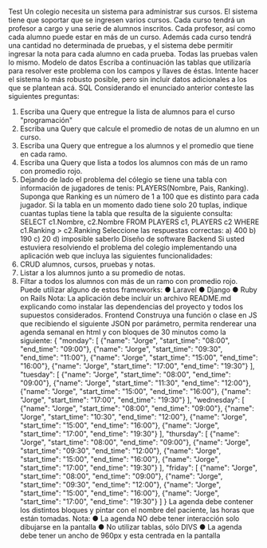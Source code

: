Test
Un colegio necesita un sistema para administrar sus cursos. El sistema tiene que soportar que
se ingresen varios cursos. Cada curso tendrá un profesor a cargo y una serie de alumnos
inscritos. Cada profesor, así como cada alumno puede estar en más de un curso. Además cada
curso tendrá una cantidad no determinada de pruebas, y el sistema debe permitir ingresar la
nota para cada alumno en cada prueba. Todas las pruebas valen lo mismo.
Modelo de datos
Escriba a continuación las tablas que utilizaría para resolver este problema con los campos y
llaves de éstas. Intente hacer el sistema lo más robusto posible, pero sin incluir datos
adicionales a los que se plantean acá.
SQL
Considerando el enunciado anterior conteste las siguientes preguntas:
1. Escriba una Query que entregue la lista de alumnos para el curso "programación"
2. Escriba una Query que calcule el promedio de notas de un alumno en un curso.
3. Escriba una Query que entregue a los alumnos y el promedio que tiene en cada ramo.
4. Escriba una Query que lista a todos los alumnos con más de un ramo con promedio rojo.
5. Dejando de lado el problema del cólegio se tiene una tabla con información de jugadores
de tenis: PLAYERS(Nombre, Pais, Ranking). Suponga que Ranking es un número de 1 a
100 que es distinto para cada jugador. Si la tabla en un momento dado tiene solo 20
tuplas, indique cuantas tuplas tiene la tabla que resulta de la siguiente consulta:
SELECT c1.Nombre, c2.Nombre
FROM PLAYERS c1, PLAYERS c2
WHERE c1.Ranking > c2.Ranking
Seleccione las respuestas correctas:
a) 400
b) 190
c) 20
d) imposible saberlo
Diseño de software
Backend
Si usted estuviera resolviendo el problema del colegio implementando una aplicación web que
incluya las siguientes funcionalidades:
1. CRUD alumnos, cursos, pruebas y notas.
2. Listar a los alumnos junto a su promedio de notas.
3. Filtar a todos los alumnos con más de un ramo con promedio rojo.
Puede utilizar alguno de estos frameworks:
● Laravel
● Django
● Ruby on Rails
Nota: La aplicación debe incluir un archivo README.md explicando como instalar las
dependencias del proyecto y todos los supuestos considerados.
Frontend
Construya una función o clase en JS que recibiendo el siguiente JSON por parámetro, permita
renderear una agenda semanal en html y con bloques de 30 minutos como la siguiente:
{
 "monday": [
 {"name": "Jorge", "start_time": "08:00", "end_time": "09:00"},
 {"name": "Jorge", "start_time": "09:30", "end_time": "11:00"},
 {"name": "Jorge", "start_time": "15:00", "end_time": "16:00"},
 {"name": "Jorge", "start_time": "17:00", "end_time": "19:30"}
 ],
 "tuesday": [
 {"name": "Jorge", "start_time": "08:00", "end_time": "09:00"},
 {"name": "Jorge", "start_time": "11:30", "end_time": "12:00"},
 {"name": "Jorge", "start_time": "15:00", "end_time": "16:00"},
 {"name": "Jorge", "start_time": "17:00", "end_time": "19:30"}
 ],
 "wednesday": [
 {"name": "Jorge", "start_time": "08:00", "end_time": "09:00"},
 {"name": "Jorge", "start_time": "10:30", "end_time": "12:00"},
 {"name": "Jorge", "start_time": "15:00", "end_time": "16:00"},
 {"name": "Jorge", "start_time": "17:00", "end_time": "19:30"}
 ],
 "thursday": [
 {"name": "Jorge", "start_time": "08:00", "end_time": "09:00"},
 {"name": "Jorge", "start_time": "09:30", "end_time": "12:00"},
 {"name": "Jorge", "start_time": "15:00", "end_time": "16:00"},
 {"name": "Jorge", "start_time": "17:00", "end_time": "19:30"}
 ],
 "friday": [
 {"name": "Jorge", "start_time": "08:00", "end_time": "09:00"},
 {"name": "Jorge", "start_time": "09:30", "end_time": "12:00"},
 {"name": "Jorge", "start_time": "15:00", "end_time": "16:00"},
 {"name": "Jorge", "start_time": "17:00", "end_time": "19:30"}
 ]
}
La agenda debe contener los distintos bloques y pintar con el nombre del paciente, las horas que
están tomadas.
Nota:
● La agenda NO debe tener interacción solo dibujarse en la pantalla
● No utilizar tablas, sólo DIVS
● La agenda debe tener un ancho de 960px y esta centrada en la pantalla
